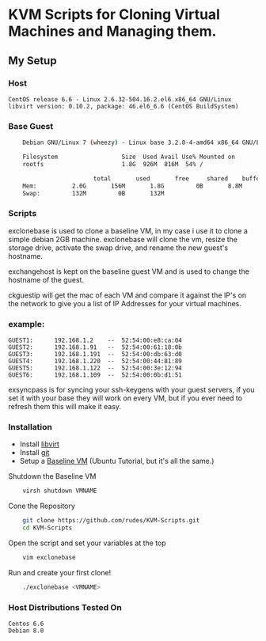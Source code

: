 # KVM Scripts for Cloning Virtual Machines and Managing them.

## My Setup

### Host

	CentOS release 6.6 - Linux 2.6.32-504.16.2.el6.x86_64 GNU/Linux
	libvirt version: 0.10.2, package: 46.el6_6.6 (CentOS BuildSystem)

### Base Guest

```bash
	Debian GNU/Linux 7 (wheezy) - Linux base 3.2.0-4-amd64 x86_64 GNU/Linux

	Filesystem                  Size  Used Avail Use% Mounted on
	rootfs                      1.8G  926M  816M  54% /

						total       used       free     shared    buffers     cached
	Mem:          2.0G       156M       1.8G         0B       8.8M        68M
	Swap:         132M         0B       132M
```

### Scripts

exclonebase is used to clone a baseline VM, in my case i use it to clone a simple debian 2GB machine. exclonebase will clone the vm, resize the storage drive, activate the swap drive, and rename the new guest's hostname.

exchangehost is kept on the baseline guest VM and is used to change the hostname of the guest.

ckguestip will get the mac of each VM and compare it against the IP's on the network to give you a list of IP Addresses for your virtual machines.

### example:
	GUEST1:      192.168.1.2    --  52:54:00:e8:ca:04
	GUEST2:      192.168.1.91   --  52:54:00:61:18:0b
	GUEST3:      192.168.1.191  --  52:54:00:db:63:d0
	GUEST4:      192.168.1.220  --  52:54:00:44:81:89
	GUEST5:      192.168.1.122  --  52:54:00:3e:12:94
	GUEST6:      192.168.1.109  --  52:54:00:0b:d1:51

exsyncpass is for syncing your ssh-keygens with your guest servers, if you set it with your base they will work on every VM, but if you ever need to refresh them this will make it easy.

### Installation

* Install [libvirt](http://libvirt.org/)
* Install [git](https://git-scm.com/)
* Setup a [Baseline VM](http://www.howtogeek.com/117635/how-to-install-kvm-and-create-virtual-machines-on-ubuntu/) (Ubuntu Tutorial, but it's all the same.)

Shutdown the Baseline VM

```bash
	virsh shutdown VMNAME
```

Cone the Repository

```bash
	git clone https://github.com/rudes/KVM-Scripts.git
	cd KVM-Scripts
```

Open the script and set your variables at the top

```bash
	vim exclonebase
```

Run and create your first clone!

```bash
	./exclonebase <VMNAME>
```

### Host Distributions Tested On

	Centos 6.6
	Debian 8.0
